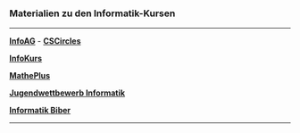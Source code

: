 ### Materialien zu den Informatik-Kursen

---

**[InfoAG](https://ktheu.github.io/InfoAG/)** - **[CSCircles](https://cscircles.cemc.uwaterloo.ca/de/)**

**[InfoKurs](https://ktheu.github.io/InfoKurs/)**

**[MathePlus](https://ktheu.github.io/MathePlus/)**

**[Jugendwettbewerb Informatik](https://ktheu.github.io/jwinf/)**

**[Informatik Biber](https://ktheu.github.io/biberinf/)**

---
